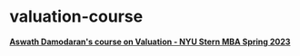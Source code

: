 # valuation-course

[**Aswath Damodaran's course on Valuation - NYU Stern MBA Spring 2023**](https://www.youtube.com/watch?v=LYGYvN5LUbA&list=PLUkh9m2BorqnhWfkEP2rRdhgpYKLS-NOJ&index=1)

